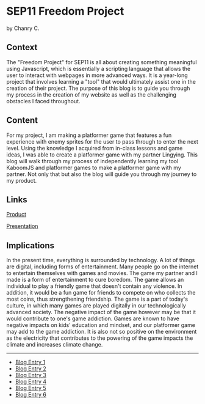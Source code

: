 # SEP11 Freedom Project
by Chanry C.

## Context
The "Freedom Project" for SEP11 is all about creating something meaningful using Javascript, which is essentially a scripting language that allows the user to interact with webpages in more advanced ways. It is a year-long project that involves learning a "tool" that would ultimately assist one in the creation of their project.  The purpose of this blog is to guide you through my process in the creation of my website as well as the challenging obstacles I faced throughout.

## Content
For my project, I am making a platformer game that features a fun experience with enemy sprites for the user to pass through to enter the next level. Using the knowledge I acquired from in-class lessons and game ideas, I was able to create a platformer game with my partner Lingying. This blog will walk through my process of independently learning my tool KaboomJS and platformer games to make a platformer game with my partner. Not only that but also the blog will guide you through my journey to my product.

## Links

[Product](https://chanryc9471.github.io/sep11-freedom-project-kaboom/)

[Presentation](https://docs.google.com/presentation/d/1cO_I9Zzre5fE-AhSlaupsr6-GLH3dpxiGZiAefURTfc/edit?usp=sharing)

## Implications
In the present time, everything is surrounded by technology. A lot of things are digital, including forms of entertainment. Many people go on the internet to entertain themselves with games and movies. The game my partner and I made is a form of entertainment to cure boredom. The game allows an individual to play a friendly game that doesn't contain any violence. In addition, it would be a fun game for friends to compete on who collects the most coins, thus strengthening friendship. The game is a part of today's culture, in which many games are played digitally in our technologically advanced society. The negative impact of the game however may be that it would contribute to one's game addiction. Games are known to have negative impacts on kids' education and mindset, and our platformer game may add to the game addiction. It is also not so positive on the environment as the electricity that contributes to the powering of the game impacts the climate and increases climate change.

---

* [Blog Entry 1](entries/entry01.md)
* [Blog Entry 2](entries/entry02.md)
* [Blog Entry 3](entries/entry03.md)
* [Blog Entry 4](entries/entry04.md)
* [Blog Entry 5](entries/entry05.md)
* [Blog Entry 6](entries/entry06.md)

